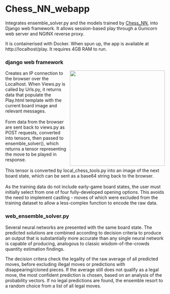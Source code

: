 # Chess_NN_webapp

Integrates ensemble_solver.py and the models trained by <a href="https://github.com/colurw/chess_NN/blob/main/readme.md" target="_blank">Chess_NN</a>, into Django web framework.  It allows session-based play through a Gunicorn web server and NGINX reverse proxy.  

It is containerised with Docker.  When spun up, the app is available at http://localhost/play.  It requires 4GB RAM to run. 

### django web framework
<img src="https://github.com/colurw/chess_NN/assets/66322644/b3d419ff-06b9-4444-85ba-99531d4db79c" align="right" width="300px"/>
Creates an IP connection to the browser over the Localhost.  When Views.py is 
called by Urls.py, it returns data that populate the Play.html template with the 
current board image and relevant messages.  <br><br>
Form data from the browser are sent back to views.py as POST requests, converted
into tensors, then passed to ensemble_solver(), which returns a tensor representing 
the move to be played in response.  <br><br>
This tensor is converted by local_chess_tools.py into an image of the next 
board state, which can be sent as a base64 string back to the browser. <br><br>
As the training data do not include early-game board states, the user must initially 
select from one of four fully-developed opening options.  This avoids the need to 
implement castling - moves of which were excluded from the training dataset to allow 
a less-complex function to encode the raw data. 

### web_ensemble_solver.py  
Several neural networks are presented with the same board state.  The 
predicted solutions are combined according to decision criteria to produce an
output that is substantially more accurate than any single neural network is capable 
of producing, analogous to classic wisdom-of-the-crowds quantity estimation findings.

The decision critera check the legality of the raw average of all predicted moves, before
excluding illegal moves or predictions with disappearing/cloned pieces.  If the average still
does not qualify as a legal move, the most confident prediction is chosen, based on an analysis
of the probability vectors. If no legal predictions are found, the ensemble resort to a random 
choice from a list of all legal moves. <br clear="right"/>
